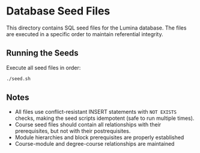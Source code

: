 # Database Seed Files

This directory contains SQL seed files for the Lumina database. The files are executed in a specific order to maintain referential integrity.

## Running the Seeds

Execute all seed files in order:

```bash
./seed.sh
```

## Notes

- All files use conflict-resistant INSERT statements with `NOT EXISTS` checks, making the seed scripts idempotent (safe to run multiple times).
- Course seed files should contain all relationships with their prerequisites, but not with their postrequisites.
- Module hierarchies and block prerequisites are properly established
- Course-module and degree-course relationships are maintained
